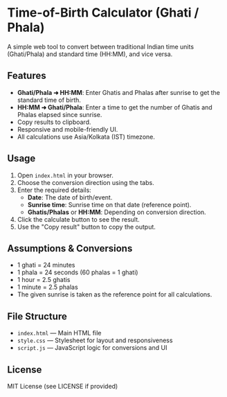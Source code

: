 # Time-of-Birth Calculator (Ghati / Phala)

A simple web tool to convert between traditional Indian time units (Ghati/Phala) and standard time (HH:MM), and vice versa.

## Features

- **Ghati/Phala ➜ HH:MM**: Enter Ghatis and Phalas after sunrise to get the standard time of birth.
- **HH:MM ➜ Ghati/Phala**: Enter a time to get the number of Ghatis and Phalas elapsed since sunrise.
- Copy results to clipboard.
- Responsive and mobile-friendly UI.
- All calculations use Asia/Kolkata (IST) timezone.

## Usage

1. Open `index.html` in your browser.
2. Choose the conversion direction using the tabs.
3. Enter the required details:
   - **Date**: The date of birth/event.
   - **Sunrise time**: Sunrise time on that date (reference point).
   - **Ghatis/Phalas** or **HH:MM**: Depending on conversion direction.
4. Click the calculate button to see the result.
5. Use the "Copy result" button to copy the output.

## Assumptions & Conversions

- 1 ghati = 24 minutes
- 1 phala = 24 seconds (60 phalas = 1 ghati)
- 1 hour = 2.5 ghatis
- 1 minute = 2.5 phalas
- The given sunrise is taken as the reference point for all calculations.

## File Structure

- `index.html` — Main HTML file
- `style.css` — Stylesheet for layout and responsiveness
- `script.js` — JavaScript logic for conversions and UI

## License

MIT License (see LICENSE if provided)
